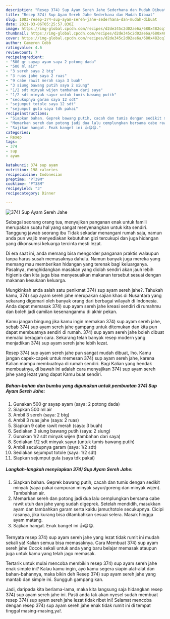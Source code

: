 ```yaml
---
description: "Resep 374) Sup Ayam Sereh Jahe Sederhana dan Mudah Dibuat"
title: "Resep 374) Sup Ayam Sereh Jahe Sederhana dan Mudah Dibuat"
slug: 1083-resep-374-sup-ayam-sereh-jahe-sederhana-dan-mudah-dibuat
date: 2021-03-06T05:25:57.830Z
image: https://img-global.cpcdn.com/recipes/d2de345c2d02ae6a/680x482cq70/374-sup-ayam-sereh-jahe-foto-resep-utama.jpg
thumbnail: https://img-global.cpcdn.com/recipes/d2de345c2d02ae6a/680x482cq70/374-sup-ayam-sereh-jahe-foto-resep-utama.jpg
cover: https://img-global.cpcdn.com/recipes/d2de345c2d02ae6a/680x482cq70/374-sup-ayam-sereh-jahe-foto-resep-utama.jpg
author: Cameron Cobb
ratingvalue: 4.6
reviewcount: 7
recipeingredient:
- "500 gr sayap ayam saya 2 potong dada"
- "500 ml air"
- "3 sereh saya 2 btg"
- "3 ruas jahe saya 2 ruas"
- "9 cabe rawit merah saya 3 buah"
- "3 siung bawang putih saya 2 siung"
- "1/2 sdt minyak wijen tambahan dari saya"
- "1/2 sdt minyak sayur untuk tumis bawang putih"
- "secukupnya garam saya 12 sdt"
- "sejumput totole saya 12 sdt"
- "sejumput gula saya tdk pakai"
recipeinstructions:
- "Siapkan bahan. Geprek bawang putih, cacah dan tumis dengan sedikit minyak (saya pakai campuran minyak sayur/goreng dan minyak wijen). Tambahkan air."
- "Memarkan sereh dan potong jadi dua lalu cemplungkan bersama cabe rawit utuh dan jahe yang sudah digeprek. Setelah mendidih, masukkan ayam dan tambahkan garam serta kaldu jamur/totole secukupnya. Cicipi rasanya, jika kurang bisa ditambahkan sesuai selera. Masak hingga ayam matang."
- "Sajikan hangat. Enak banget ini 👍😋😋."
categories:
- Resep
tags:
- 374
- sup
- ayam

katakunci: 374 sup ayam 
nutrition: 198 calories
recipecuisine: Indonesian
preptime: "PT39M"
cooktime: "PT38M"
recipeyield: "3"
recipecategory: Dinner

---
```



![374) Sup Ayam Sereh Jahe](https://img-global.cpcdn.com/recipes/d2de345c2d02ae6a/680x482cq70/374-sup-ayam-sereh-jahe-foto-resep-utama.jpg)

Sebagai seorang orang tua, menyajikan panganan enak untuk famili merupakan suatu hal yang sangat menyenangkan untuk kita sendiri. Tanggung jawab seorang ibu Tidak sekadar menangani rumah saja, namun anda pun wajib menyediakan kebutuhan gizi tercukupi dan juga hidangan yang dikonsumsi keluarga tercinta mesti lezat.

Di era  saat ini, anda memang bisa mengorder panganan praktis walaupun tanpa harus susah memasaknya dahulu. Namun banyak juga mereka yang memang mau memberikan hidangan yang terenak bagi keluarganya. Pasalnya, menghidangkan masakan yang diolah sendiri akan jauh lebih higienis dan kita juga bisa menyesuaikan makanan tersebut sesuai dengan makanan kesukaan keluarga. 



Mungkinkah anda salah satu penikmat 374) sup ayam sereh jahe?. Tahukah kamu, 374) sup ayam sereh jahe merupakan sajian khas di Nusantara yang sekarang digemari oleh banyak orang dari berbagai wilayah di Indonesia. Anda dapat memasak 374) sup ayam sereh jahe kreasi sendiri di rumahmu dan boleh jadi camilan kesenanganmu di akhir pekan.

Kamu jangan bingung jika kamu ingin memakan 374) sup ayam sereh jahe, sebab 374) sup ayam sereh jahe gampang untuk ditemukan dan kita pun dapat membuatnya sendiri di rumah. 374) sup ayam sereh jahe boleh dibuat memalui beragam cara. Sekarang telah banyak resep modern yang menjadikan 374) sup ayam sereh jahe lebih lezat.

Resep 374) sup ayam sereh jahe pun sangat mudah dibuat, lho. Kamu jangan capek-capek untuk memesan 374) sup ayam sereh jahe, karena Kalian mampu membuatnya di rumah sendiri. Bagi Kalian yang hendak membuatnya, di bawah ini adalah cara menyajikan 374) sup ayam sereh jahe yang lezat yang dapat Kamu buat sendiri.

<!--inarticleads1-->

##### Bahan-bahan dan bumbu yang digunakan untuk pembuatan 374) Sup Ayam Sereh Jahe:

1. Gunakan 500 gr sayap ayam (saya: 2 potong dada)
1. Siapkan 500 ml air
1. Ambil 3 sereh (saya: 2 btg)
1. Ambil 3 ruas jahe (saya: 2 ruas)
1. Siapkan 9 cabe rawit merah (saya: 3 buah)
1. Sediakan 3 siung bawang putih (saya: 2 siung)
1. Gunakan 1/2 sdt minyak wijen (tambahan dari saya)
1. Sediakan 1/2 sdt minyak sayur (untuk tumis bawang putih)
1. Ambil secukupnya garam (saya: 1/2 sdt)
1. Sediakan sejumput totole (saya: 1/2 sdt)
1. Siapkan sejumput gula (saya tdk pakai)




<!--inarticleads2-->

##### Langkah-langkah menyiapkan 374) Sup Ayam Sereh Jahe:

1. Siapkan bahan. Geprek bawang putih, cacah dan tumis dengan sedikit minyak (saya pakai campuran minyak sayur/goreng dan minyak wijen). Tambahkan air.
1. Memarkan sereh dan potong jadi dua lalu cemplungkan bersama cabe rawit utuh dan jahe yang sudah digeprek. Setelah mendidih, masukkan ayam dan tambahkan garam serta kaldu jamur/totole secukupnya. Cicipi rasanya, jika kurang bisa ditambahkan sesuai selera. Masak hingga ayam matang.
1. Sajikan hangat. Enak banget ini 👍😋😋.




Ternyata resep 374) sup ayam sereh jahe yang lezat tidak rumit ini mudah sekali ya! Kalian semua bisa memasaknya. Cara Membuat 374) sup ayam sereh jahe Cocok sekali untuk anda yang baru belajar memasak ataupun juga untuk kamu yang telah jago memasak.

Tertarik untuk mulai mencoba membikin resep 374) sup ayam sereh jahe enak simple ini? Kalau kamu ingin, ayo kamu segera siapin alat-alat dan bahan-bahannya, maka bikin deh Resep 374) sup ayam sereh jahe yang mantab dan simple ini. Sungguh gampang kan. 

Jadi, daripada kita berlama-lama, maka kita langsung saja hidangkan resep 374) sup ayam sereh jahe ini. Pasti anda tak akan nyesel sudah membuat resep 374) sup ayam sereh jahe lezat tidak ribet ini! Selamat mencoba dengan resep 374) sup ayam sereh jahe enak tidak rumit ini di tempat tinggal masing-masing,ya!.

